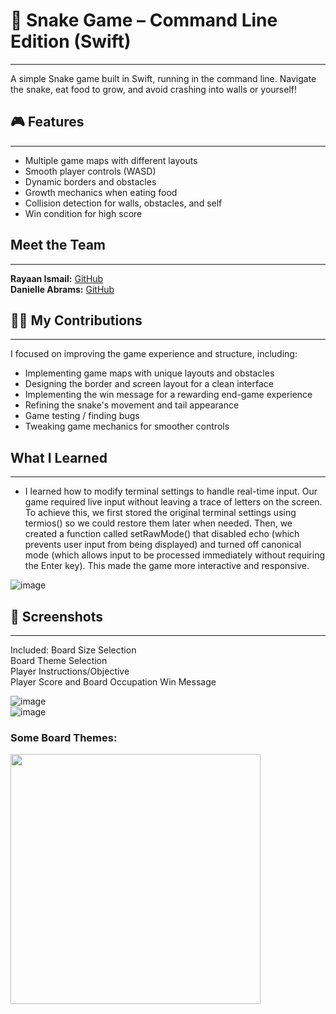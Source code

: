 # 🐍 Snake Game – Command Line Edition (Swift)  
---

A simple Snake game built in Swift, running in the command line. Navigate the snake, eat food to grow, and avoid crashing into walls or yourself!

## 🎮 Features  
---

- Multiple game maps with different layouts  
- Smooth player controls (WASD)  
- Dynamic borders and obstacles  
- Growth mechanics when eating food  
- Collision detection for walls, obstacles, and self  
- Win condition for high score  

## Meet the Team  
---

**Rayaan Ismail:** [GitHub](https://github.com/rayaanismail)  
**Danielle Abrams:** [GitHub](https://github.com/daniabrams333)  

## 👩‍💻 My Contributions  
---

I focused on improving the game experience and structure, including:

- Implementing game maps with unique layouts and obstacles  
- Designing the border and screen layout for a clean interface  
- Implementing the win message for a rewarding end-game experience  
- Refining the snake's movement and tail appearance  
- Game testing / finding bugs  
- Tweaking game mechanics for smoother controls  
## What I Learned
---

- I learned how to modify terminal settings to handle real-time input. Our game required live input without leaving a trace of letters on the screen. To achieve this, we first stored the original terminal settings using termios() so we could restore them later when needed. Then, we created a function called setRawMode() that disabled echo (which prevents user input from being displayed) and turned off canonical mode (which allows input to be processed immediately without requiring the Enter key). This made the game more interactive and responsive.
  
![image](https://github.com/user-attachments/assets/ce96e310-df88-4800-8a65-3a812a930976)


## 📸 Screenshots  
---
Included: 
Board Size Selection  
Board Theme Selection  
Player Instructions/Objective  
Player Score and Board Occupation
Win Message

![image](https://github.com/user-attachments/assets/3e13afbe-eddc-48ec-b8e2-ff9121d2af6d)  
![image](https://github.com/user-attachments/assets/e3d7262f-40a7-4e97-832f-37e44e7243e2)

### Some Board Themes:  
<img src="https://github.com/user-attachments/assets/38d7728b-0b35-46ca-9b6c-d18d6a416e3b" width="400">
